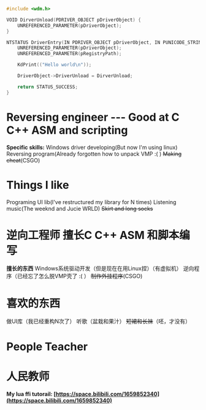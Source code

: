 ```C
#include <wdm.h>

VOID DirverUnload(PDRIVER_OBJECT pDriverObject) {
    UNREFERENCED_PARAMETER(pDriverObject);
}

NTSTATUS DriverEntry(IN PDRIVER_OBJECT pDriverObject, IN PUNICODE_STRING pRegistryPath) {
    UNREFERENCED_PARAMETER(pDriverObject);
    UNREFERENCED_PARAMETER(pRegistryPath);

    KdPrint(("Hello world\n"));

    DriverObject->DriverUnload = DirverUnload;

    return STATUS_SUCCESS;
}
```
# Reversing engineer --- Good at C C++ ASM and scripting
**Specific skills:**
Windows driver developing(But now I'm using linux)
Reversing program(Already forgotten how to unpack VMP :( )
~~Making cheat~~(CSGO)

# Things I like
Programing UI lib(I've restructured my library for N times)
Listening music(The weeknd and Jucie WRLD)
~~Skirt and long socks~~

# 逆向工程师 擅长C C++ ASM 和脚本编写
**擅长的东西**
Windows系统驱动开发（但是现在在用Linux捏）（有虚拟机）
逆向程序（已经忘了怎么脱VMP壳了 :( ）
~~制作外挂程序~~(CSGO)

# 喜欢的东西
做UI库（我已经重构N次了）
听歌（盆栽和果汁）
~~短裙和长袜~~（呸，才没有）

# People Teacher
# 人民教师
**My lua ffi tutorail: [https://space.bilibili.com/1659852340](https://space.bilibili.com/1659852340)**



